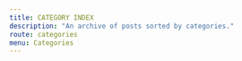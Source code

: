 ```yaml
---
title: CATEGORY INDEX
description: "An archive of posts sorted by categories."
route: categories
menu: Categories
---
```



